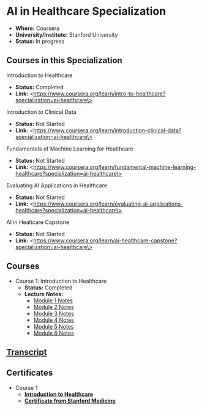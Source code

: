 # AI in Healthcare Specialization

*   **Where:** Coursera
*   **University/Institute:** Stanford University
*   **Status:** In progress

## Courses in this Specialization

Introduction to Healthcare

*   **Status:** Completed
*   **Link:** \<https://www.coursera.org/learn/intro-to-healthcare?specialization=ai-healthcare\>

Introduction to Clinical Data

*   **Status:** Not Started
*   **Link:** \<https://www.coursera.org/learn/introduction-clinical-data?specialization=ai-healthcare\>

Fundamentals of Machine Learning for Healthcare

*   **Status:** Not Started
*   **Link:** \<https://www.coursera.org/learn/fundamental-machine-learning-healthcare?specialization=ai-healthcare\>

Evaluating AI Applications in Healthcare

*   **Status:** Not Started
*   **Link:** \<https://www.coursera.org/learn/evaluating-ai-applications-healthcare?specialization=ai-healthcare\>

AI in Healtcare Capstone

*   **Status:** Not Started
*   **Link:** \<https://www.coursera.org/learn/ai-healthcare-capstone?specialization=ai-healthcare\>

## Courses

*   Course 1: Introduction to Healthcare
    *   **Status:** Completed
    *   **Lecture Notes:**
        *   [Module 1 Notes](/L1/Week1.md)
        *   [Module 2 Notes](/L1/Week2.md)
        *   [Module 3 Notes](/L1/Week3.md)
        *   [Module 4 Notes](/L1/Week4.md)
        *   [Module 5 Notes](/L1/Week5.md)
        *   [Module 6 Notes](/L1/Week6.md)

## [Transcript](/transcript.pdf)

## Certificates

*   Course 1
    *   [**Introduction to Healthcare**](https://coursera.org/share/214c6648c717d5dd09f4ca54690733f2)
    *   [**Certificate from Stanford Medicine**](https://stanford.cloud-cme.com/TranscriptPopUp.aspx?UserID=390919&CECreditsPKey=1060862&Certificate=1)
